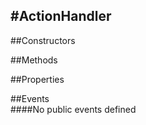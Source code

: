 #ActionHandler
---
##Constructors 


##Methods  












##Properties  



##Events  
####No public events defined

